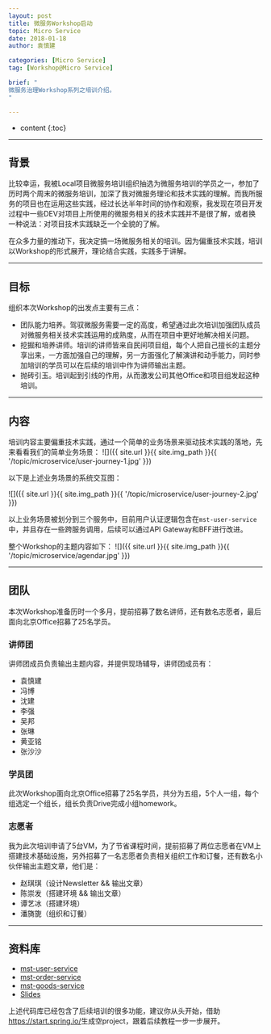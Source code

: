 ```yaml
---
layout: post
title: 微服务Workshop启动
topic: Micro Service
date: 2018-01-18
author: 袁慎建

categories: [Micro Service]
tag: [Workshop@Micro Service]

brief: "
微服务治理Workshop系列之培训介绍。
"

---
```


* content
{:toc}

---

## 背景
比较幸运，我被Local项目微服务培训组织抽选为微服务培训的学员之一，参加了历时两个周末的微服务培训，加深了我对微服务理论和技术实践的理解。而我所服务的项目也在运用这些实践，经过长达半年时间的协作和观察，我发现在项目开发过程中一些DEV对项目上所使用的微服务相关的技术实践并不是很了解，或者换一种说法：对项目技术实践缺乏一个全貌的了解。

在众多力量的推动下，我决定搞一场微服务相关的培训。因为偏重技术实践，培训以Workshop的形式展开，理论结合实践，实践多于讲解。

---

## 目标
组织本次Workshop的出发点主要有三点：

- 团队能力培养。驾驭微服务需要一定的高度，希望通过此次培训加强团队成员对微服务相关技术实践运用的成熟度，从而在项目中更好地解决相关问题。
- 挖掘和培养讲师。培训的讲师皆来自民间项目组，每个人把自己擅长的主题分享出来，一方面加强自己的理解，另一方面强化了解演讲和动手能力，同时参加培训的学员可以在后续的培训中作为讲师输出主题。
- 抛砖引玉。培训起到引线的作用，从而激发公司其他Office和项目组发起这种培训。

---

## 内容
培训内容主要偏重技术实践，通过一个简单的业务场景来驱动技术实践的落地，先来看看我们的简单业务场景：
![]({{ site.url }}{{ site.img_path }}{{ '/topic/microservice/user-journey-1.jpg' }})

以下是上述业务场景的系统交互图：

![]({{ site.url }}{{ site.img_path }}{{ '/topic/microservice/user-journey-2.jpg' }})

以上业务场景被划分到三个服务中，目前用户认证逻辑包含在`mst-user-service`中，并且存在一些跨服务调用，后续可以通过API Gateway和BFF进行改进。

整个Workshop的主题内容如下：
![]({{ site.url }}{{ site.img_path }}{{ '/topic/microservice/agendar.jpg' }})

---

## 团队
本次Workshop准备历时一个多月，提前招募了数名讲师，还有数名志愿者，最后面向北京Office招募了25名学员。

### 讲师团
讲师团成员负责输出主题内容，并提供现场辅导，讲师团成员有：

- 袁慎建
- 冯博
- 沈建
- 李强
- 吴邦
- 张琳
- 黄亚铭
- 张沙沙

### 学员团
此次Workshop面向北京Office招募了25名学员，共分为五组，5个人一组，每个组选定一个组长，组长负责Drive完成小组homework。


### 志愿者
我为此次培训申请了5台VM，为了节省课程时间，提前招募了两位志愿者在VM上搭建技术基础设施，另外招募了一名志愿者负责相关组织工作和订餐，还有数名小伙伴输出主题文章，他们是：

- 赵琪琪（设计Newsletter && 输出文章）
- 陈崇发（搭建环境 && 输出文章）
- 谭艺冰（搭建环境）
- 潘旖旎（组织和订餐）


---

## 资料库
- [mst-user-service](https://github.com/tw-ms-training/mst-user-service)
- [mst-order-service](https://github.com/tw-ms-training/mst-order-service)
- [mst-goods-service](https://github.com/tw-ms-training/mst-goods-service)
- [Slides](https://drive.google.com/drive/folders/1UFRdwXQUOiFMdBlbKUbPzOzOQTIGxX7A)

上述代码库已经包含了后续培训的很多功能，建议你从头开始，借助 <https://start.spring.io/>生成空project，跟着后续教程一步一步展开。


